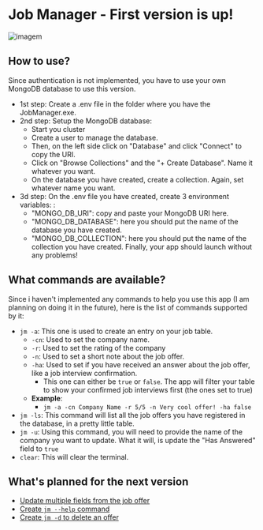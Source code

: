 # Job Manager - First version is up!
![imagem](https://github.com/Xyrsto/job_manager/assets/73367973/98d4c4cb-1430-459b-84ed-1449d882d32a)
## How to use?
Since authentication is not implemented, you have to use your own MongoDB database to use this version.
- 1st step: Create a .env file in the folder where you have the JobManager.exe.
- 2nd step: Setup the MongoDB database:
    - Start you cluster
    - Create a user to manage the database.
    - Then, on the left side click on "Database" and click "Connect" to copy the URI.
    - Click on "Browse Collections" and the "+ Create Database". Name it whatever you want.
    - On the database you have created, create a collection. Again, set whatever name you want.
 - 3d step: On the .env file you have created, create 3 environment variables: :
    - "MONGO_DB_URI": copy and paste your MongoDB URI here.
    - "MONGO_DB_DATABASE": here you should put the name of the database you have created.
    - "MONGO_DB_COLLECTION": here you should put the name of the collection you have created.
Finally, your app should launch without any problems!

## What commands are available?
Since i haven't implemented any commands to help you use this app (I am planning on doing it in the future), here is the list of commands supported by it:
- `jm -a`: This one is used to create an entry on your job table. 
    - `-cn`: Used to set the company name.
    - `-r`: Used to set the rating of the company
    - `-n`: Used to set a short note about the job offer.
    - `-ha`: Used to set if you have received an answer about the job offer, like a job interview confirmation.
        - This one can either be `true` or `false`. The app will filter your table to show your confirmed job interviews first (the ones set to true)
    - **Example**:
        - `jm -a -cn Company Name -r 5/5 -n Very cool offer! -ha false`
- `jm -ls`: This command will list all the job offers you have registered in the database, in a pretty little table.
- `jm -u`: Using this command, you will need to provide the name of the company you want to update. What it will, is update the "Has Answered" field to `true`
- `clear`: This will clear the terminal.

## What's planned for the next version
- [Update multiple fields from the job offer](https://github.com/Xyrsto/job_manager/issues/1)
- [Create `jm --help` command](https://github.com/Xyrsto/job_manager/issues/2)
- [Create `jm -d` to delete an offer](https://github.com/Xyrsto/job_manager/issues/3)



